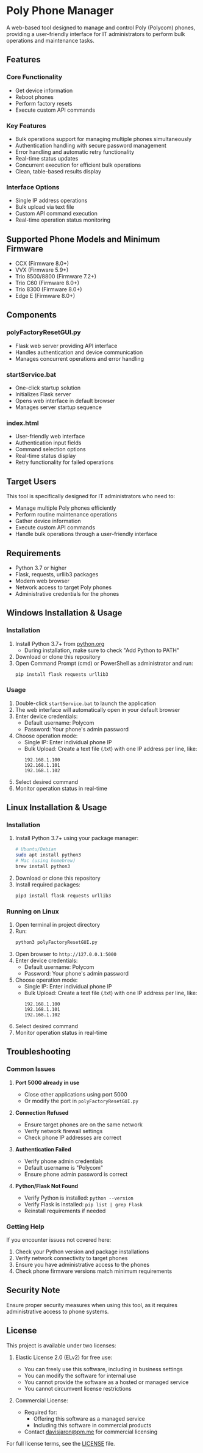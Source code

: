 # Poly Phone Manager

A web-based tool designed to manage and control Poly (Polycom) phones, providing a user-friendly interface for IT administrators to perform bulk operations and maintenance tasks.

## Features

### Core Functionality
- Get device information
- Reboot phones
- Perform factory resets
- Execute custom API commands

### Key Features
- Bulk operations support for managing multiple phones simultaneously
- Authentication handling with secure password management
- Error handling and automatic retry functionality
- Real-time status updates
- Concurrent execution for efficient bulk operations
- Clean, table-based results display

### Interface Options
- Single IP address operations
- Bulk upload via text file
- Custom API command execution
- Real-time operation status monitoring

## Supported Phone Models and Minimum Firmware
- CCX (Firmware 8.0+)
- VVX (Firmware 5.9+)
- Trio 8500/8800 (Firmware 7.2+)
- Trio C60 (Firmware 8.0+)
- Trio 8300 (Firmware 8.0+)
- Edge E (Firmware 8.0+)

## Components

### polyFactoryResetGUI.py
- Flask web server providing API interface
- Handles authentication and device communication
- Manages concurrent operations and error handling

### startService.bat
- One-click startup solution
- Initializes Flask server
- Opens web interface in default browser
- Manages server startup sequence

### index.html
- User-friendly web interface
- Authentication input fields
- Command selection options
- Real-time status display
- Retry functionality for failed operations

## Target Users
This tool is specifically designed for IT administrators who need to:
- Manage multiple Poly phones efficiently
- Perform routine maintenance operations
- Gather device information
- Execute custom API commands
- Handle bulk operations through a user-friendly interface

## Requirements
- Python 3.7 or higher
- Flask, requests, urllib3 packages
- Modern web browser
- Network access to target Poly phones
- Administrative credentials for the phones

## Windows Installation & Usage

### Installation
1. Install Python 3.7+ from [python.org](https://www.python.org/downloads/)
   - During installation, make sure to check "Add Python to PATH"
2. Download or clone this repository
3. Open Command Prompt (cmd) or PowerShell as administrator and run:
   ```cmd
   pip install flask requests urllib3
   ```

### Usage
1. Double-click `startService.bat` to launch the application
2. The web interface will automatically open in your default browser
3. Enter device credentials:
   - Default username: Polycom
   - Password: Your phone's admin password
4. Choose operation mode:
   - Single IP: Enter individual phone IP
   - Bulk Upload: Create a text file (.txt) with one IP address per line, like:
     ```text
     192.168.1.100
     192.168.1.101
     192.168.1.102
     ```
5. Select desired command
6. Monitor operation status in real-time

## Linux Installation & Usage

### Installation
1. Install Python 3.7+ using your package manager:
   ```bash
   # Ubuntu/Debian
   sudo apt install python3
   # Mac (using homebrew)
   brew install python3
   ```
2. Download or clone this repository
3. Install required packages:
   ```bash
   pip3 install flask requests urllib3
   ```

### Running on Linux
1. Open terminal in project directory
2. Run:
   ```bash
   python3 polyFactoryResetGUI.py
   ```
3. Open browser to `http://127.0.0.1:5000`
4. Enter device credentials:
   - Default username: Polycom
   - Password: Your phone's admin password
5. Choose operation mode:
   - Single IP: Enter individual phone IP
   - Bulk Upload: Create a text file (.txt) with one IP address per line, like:
     ```text
     192.168.1.100
     192.168.1.101
     192.168.1.102
     ```
6. Select desired command
7. Monitor operation status in real-time

## Troubleshooting

### Common Issues
1. **Port 5000 already in use**
   - Close other applications using port 5000
   - Or modify the port in `polyFactoryResetGUI.py`

2. **Connection Refused**
   - Ensure target phones are on the same network
   - Verify network firewall settings
   - Check phone IP addresses are correct

3. **Authentication Failed**
   - Verify phone admin credentials
   - Default username is "Polycom"
   - Ensure phone admin password is correct

4. **Python/Flask Not Found**
   - Verify Python is installed: `python --version`
   - Verify Flask is installed: `pip list | grep Flask`
   - Reinstall requirements if needed

### Getting Help
If you encounter issues not covered here:
1. Check your Python version and package installations
2. Verify network connectivity to target phones
3. Ensure you have administrative access to the phones
4. Check phone firmware versions match minimum requirements

## Security Note
Ensure proper security measures when using this tool, as it requires administrative access to phone systems.

## License

This project is available under two licenses:

1. Elastic License 2.0 (ELv2) for free use:
   - You can freely use this software, including in business settings
   - You can modify the software for internal use
   - You cannot provide the software as a hosted or managed service
   - You cannot circumvent license restrictions

2. Commercial License:
   - Required for:
     - Offering this software as a managed service
     - Including this software in commercial products
   - Contact davisjaron@pm.me for commercial licensing

For full license terms, see the [LICENSE](LICENSE) file. 
